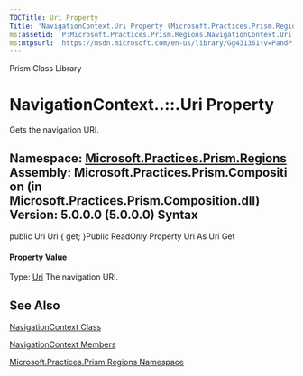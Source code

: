 ```yaml
---
TOCTitle: Uri Property
Title: 'NavigationContext.Uri Property (Microsoft.Practices.Prism.Regions)'
ms:assetid: 'P:Microsoft.Practices.Prism.Regions.NavigationContext.Uri'
ms:mtpsurl: 'https://msdn.microsoft.com/en-us/library/Gg431361(v=PandP.50)'
---
```


Prism Class Library

NavigationContext..::.Uri Property
==================================

Gets the navigation URI.

**Namespace:** [Microsoft.Practices.Prism.Regions](https://msdn.microsoft.com/n:microsoft.practices.prism.regions)
**Assembly:** Microsoft.Practices.Prism.Composition (in Microsoft.Practices.Prism.Composition.dll) Version: 5.0.0.0 (5.0.0.0)
Syntax
------

<span id="syntaxToggle"></span>public Uri Uri { get; }Public ReadOnly Property Uri As Uri Get
#### Property Value

Type: [Uri](http://msdn2.microsoft.com/en-us/library/txt7706a)
The navigation URI.

See Also
--------

<span id="seeAlsoToggle"></span>
[NavigationContext Class](https://msdn.microsoft.com/t:microsoft.practices.prism.regions.navigationcontext)

[NavigationContext Members](https://msdn.microsoft.com/allmembers.t:microsoft.practices.prism.regions.navigationcontext)

[Microsoft.Practices.Prism.Regions Namespace](https://msdn.microsoft.com/n:microsoft.practices.prism.regions)
